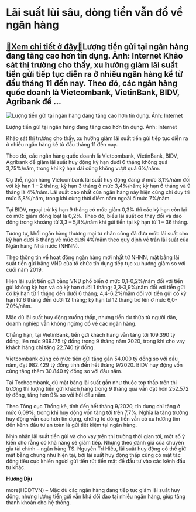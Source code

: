 Lãi suất lùi sâu, dòng tiền vẫn đổ về ngân hàng
===============================================

[:gift:Xem chi tiết ở đây:gift:](https://hddtvn.com/lai-suat-lui-sau-dong-tien-van-do-ve-ngan-hang/)Lượng tiền gửi tại ngân hàng đang tăng cao hơn tín dụng. Ảnh: Internet Khảo sát thị trường cho thấy, xu hướng giảm lãi suất tiền gửi tiếp tục diễn ra ở nhiều ngân hàng kể từ đầu tháng 11 đến nay. Theo đó, các ngân hàng quốc doanh là Vietcombank, VietinBank, BIDV, Agribank để …
-------------------------------------------------------------------------------------------------------------------------------------------------------------------------------------------------------------------------------------------------------------------------------------





![Lượng tiền gửi tại ngân hàng đang tăng cao hơn tín dụng. Ảnh: Internet](https://hddtvn.com/wp-content/uploads/2021/01/1209_Pha-gia-tien-dong-Than-trong-1-3.jpg "Lượng tiền gửi tại ngân hàng đang tăng cao hơn tín dụng. Ảnh: Internet")


Lượng tiền gửi tại ngân hàng đang tăng cao hơn tín dụng. Ảnh: Internet



Khảo sát thị trường cho thấy, xu hướng giảm lãi suất tiền gửi tiếp tục diễn ra ở nhiều ngân hàng kể từ đầu tháng 11 đến nay.


Theo đó, các ngân hàng quốc doanh là Vietcombank, VietinBank, BIDV, Agribank để giảm lãi suất huy động kỳ hạn dưới 6 tháng không quá 3,75%/năm, trong khi kỳ hạn dài cũng không vượt quá 6%/năm.


Cụ thể, ngân hàng Vietcombank lãi suất huy động đang ở mức 3,1%/năm đối với kỳ hạn 1 – 2 tháng; kỳ hạn 3 tháng ở mức 3,4%/năm; kỳ hạn 6 tháng và 9 tháng là 4%/năm. Lãi suất cao nhất của ngân hàng này hiện cũng chỉ duy trì mức 5,8%/năm, trong khi cùng thời điểm năm ngoái ở mức 7%/năm.


Tại BIDV, ngoại trừ kỳ hạn 9 tháng có mức giảm 0,3% thì các kỳ hạn còn lại có mức giảm đồng loạt là 0,2%. Theo đó, biểu lãi suất có thay đổi và dao động trong khoảng từ 3,3 – 5,8%/năm khi gửi tiền tại kỳ hạn từ 1 – 36 tháng.


Tương tự, khối ngân hàng thương mại tư nhân cũng đã đưa mức lãi suất cho kỳ hạn dưới 6 tháng về mức dưới 4%/năm theo quy định về trần lãi suất của Ngân hàng Nhà nước (NHNN).


Theo thông tin về hoạt động ngân hàng mới nhất từ NHNN, mặt bằng lãi suất tiền gửi bằng VND của tổ chức tín dụng tiếp tục xu hướng giảm so với cuối năm 2019.


Hiện lãi suất tiền gửi bằng VND phổ biến ở mức 0,1-0,2%/năm đối với tiền gửi không kỳ hạn và có kỳ hạn dưới 1 tháng; 3,3-3,9%/năm đối với tiền gửi có kỳ hạn từ 1 tháng đến dưới 6 tháng; 4,4-6,2%/năm đối với tiền gửi có kỳ hạn từ 6 tháng đến dưới 12 tháng; kỳ hạn từ 12 tháng trở lên ở mức 6,0-7,0%/năm.


Mặc dù lãi suất huy động xuống thấp, nhưng tiền dư thừa từ người dân, doanh nghiệp vẫn không ngừng đổ về các ngân hàng.


Chẳng hạn, tại VietinBank, tiền gửi khách hàng vẫn tăng tới 109.390 tỷ đồng, lên mức 939.175 tỷ đồng trong 9 tháng năm 2020, trong khi cho vay khách hàng chỉ tăng 22.740 tỷ đồng.


Vietcombank cũng có mức tiền gửi tăng gần 54.000 tỷ đồng so với đầu năm, đạt 982.429 tỷ đồng tính đến hết tháng 9/2020. BIDV huy động vốn cũng tăng thêm 30.840 tỷ đồng so với đầu năm.


Tại Techcombank, dù mặt bằng lãi suất gần như thuộc top thấp trên thị trường thì lượng tiền gửi khách hàng trong 9 tháng qua vẫn đạt hơn 252.572 tỷ đồng, tăng hơn 9% so với hồi đầu năm.


Theo Tổng cục Thống kê, tính đến hết tháng 9/2020, tín dụng chỉ tăng ở mức 6,09%; trong khi huy động vốn tăng tới trên 7,7%. Nghĩa là tăng trưởng huy động vẫn cao hơn tín dụng, chứng tỏ dòng tiền vẫn có xu hướng tìm đến kênh đầu tư an toàn là gửi tiết kiệm tại ngân hàng.


Nhìn nhận lãi suất tiền gửi và cho vay trên thị trường thời gian tới, một số ý kiến cho rằng có khả năng sẽ giảm tiếp. Nhưng theo đánh giá của chuyên gia tài chính – ngân hàng TS. Nguyễn Trí Hiếu, lãi suất huy động có thể giữ mặt bằng chung như hiện tại, bởi lãi suất huy động thấp cũng có mặt tác động tiêu cực khiến người gửi tiền rút tiền mặt để đầu tư vào các kênh đầu tư khác.




**Hương Dịu**



more(HDDTVN) – Mặc dù các ngân hàng đang tiếp tục giảm lãi suất huy động, nhưng lượng tiền gửi vẫn khá dồi dào tại nhiều ngân hàng, giúp tăng thanh khoản cho hệ thống.

